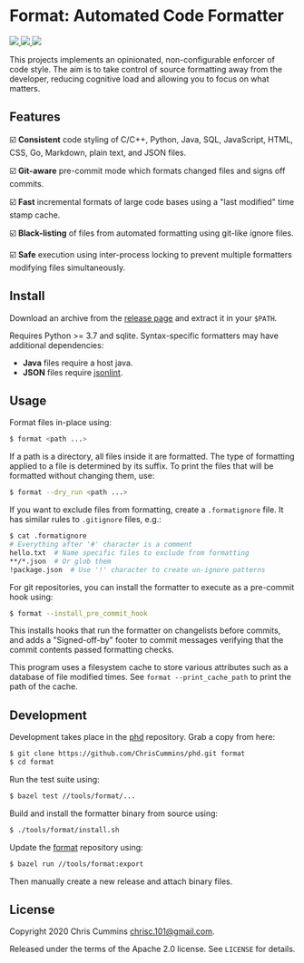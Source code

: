 # Format: Automated Code Formatter

<!-- download -->
<a href="https://github.com/ChrisCummins/format/releases">
  <img src="https://img.shields.io/github/v/release/ChrisCummins/format.svg">
</a>
<!-- Travis CI -->
<a href="https://travis-ci.org/ChrisCummins/format">
  <img src="https://img.shields.io/travis/ChrisCummins/format/master.svg">
</a>
<!-- license -->
<a href="https://tldrlegal.com/license/apache-license-2.0-(apache-2.0)">
  <img src="https://img.shields.io/badge/license-Apache%202.0-blue.svg?color=brightgreen">
</a>

This projects implements an opinionated, non-configurable enforcer of code
style. The aim is to take control of source formatting away from the developer,
reducing cognitive load and allowing you to focus on what matters.

## Features

☑️ **Consistent** code styling of C/C++, Python, Java, SQL, JavaScript, HTML,
  CSS, Go, Markdown, plain text, and JSON files.

☑️ **Git-aware** pre-commit mode which formats changed files and signs off
  commits.

☑️ **Fast** incremental formats of large code bases using a "last modified"
  time stamp cache.

☑️ **Black-listing** of files from automated formatting using git-like ignore
  files.

☑️ **Safe** execution using inter-process locking to prevent multiple
  formatters modifying files simultaneously.

## Install

Download an archive from the
[release page](https://github.com/ChrisCummins/format/releases) and extract it in
your `$PATH`.

Requires Python >= 3.7 and sqlite. Syntax-specific formatters may have
additional dependencies:

* **Java** files require a host java.
* **JSON** files require [jsonlint](https://www.npmjs.com/package/jsonlint).

## Usage

Format files in-place using:

```sh
$ format <path ...>
```

If a path is a directory, all files inside it are formatted. The type of
formatting applied to a file is determined by its suffix. To print the files
that will be formatted without changing them, use:

```sh
$ format --dry_run <path ...>
```

If you want to exclude files from formatting, create a `.formatignore` file. It
has similar rules to `.gitignore` files, e.g.:

```sh
$ cat .formatignore
# Everything after '#' character is a comment
hello.txt  # Name specific files to exclude from formatting
**/*.json  # Or glob them
!package.json  # Use '!' character to create un-ignore patterns
```

For git repositories, you can install the formatter to execute as a pre-commit
hook using:

```sh
$ format --install_pre_commit_hook
```

This installs hooks that run the formatter on changelists before commits, and
adds a "Signed-off-by" footer to commit messages verifying that the commit
contents passed formatting checks.

This program uses a filesystem cache to store various attributes such as a
database of file modified times. See `format --print_cache_path` to print the
path of the cache.

## Development

Development takes place in the [phd](https://github.com/ChrisCummins/phd)
repository. Grab a copy from here:

```sh
$ git clone https://github.com/ChrisCummins/phd.git format
$ cd format
```

Run the test suite using:

```sh
$ bazel test //tools/format/...
```

Build and install the formatter binary from source using:

```sh
$ ./tools/format/install.sh
```

Update the [format](https://github.com/ChrisCummins/format) repository using:

```sh
$ bazel run //tools/format:export
```

Then manually create a new release and attach binary files.

## License

Copyright 2020 Chris Cummins <chrisc.101@gmail.com>.

Released under the terms of the Apache 2.0 license. See `LICENSE` for details.
